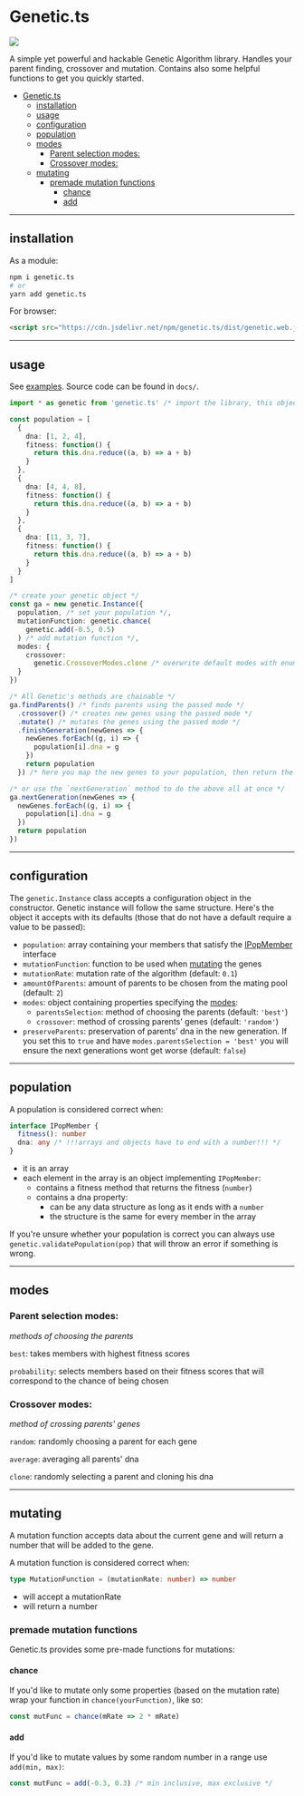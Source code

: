# Genetic.ts

[![](https://github.com/shilangyu/genetic.ts/workflows/ci/badge.svg)](https://github.com/shilangyu/genetic.ts/actions)

A simple yet powerful and hackable Genetic Algorithm library. Handles your parent finding, crossover and mutation. Contains also some helpful functions to get you quickly started.

- [Genetic.ts](#geneticts)
  - [installation](#installation)
  - [usage](#usage)
  - [configuration](#configuration)
  - [population](#population)
  - [modes](#modes)
    - [Parent selection modes:](#parent-selection-modes)
    - [Crossover modes:](#crossover-modes)
  - [mutating](#mutating)
    - [premade mutation functions](#premade-mutation-functions)
      - [chance](#chance)
      - [add](#add)

---

## installation

As a module:

```sh
npm i genetic.ts
# or
yarn add genetic.ts
```

For browser:

```html
<script src="https://cdn.jsdelivr.net/npm/genetic.ts/dist/genetic.web.js"></script>
```

---

## usage

See [examples](https://shilangyu.dev/genetic.ts/). Source code can be found in `docs/`.

```ts
import * as genetic from 'genetic.ts' /* import the library, this object will be available globally if imported through HTML */

const population = [
  {
    dna: [1, 2, 4],
    fitness: function() {
      return this.dna.reduce((a, b) => a + b)
    }
  },
  {
    dna: [4, 4, 8],
    fitness: function() {
      return this.dna.reduce((a, b) => a + b)
    }
  },
  {
    dna: [11, 3, 7],
    fitness: function() {
      return this.dna.reduce((a, b) => a + b)
    }
  }
]

/* create your genetic object */
const ga = new genetic.Instance({
  population, /* set your population */,
  mutationFunction: genetic.chance(
    genetic.add(-0.5, 0.5)
  ) /* add mutation function */,
  modes: {
    crossover:
      genetic.CrossoverModes.clone /* overwrite default modes with enums */
  }
})

/* All Genetic's methods are chainable */
ga.findParents() /* finds parents using the passed mode */
  .crossover() /* creates new genes using the passed mode */
  .mutate() /* mutates the genes using the passed mode */
  .finishGeneration(newGenes => {
    newGenes.forEach((g, i) => {
      population[i].dna = g
    })
    return population
  }) /* here you map the new genes to your population, then return the ready population. It will also increment the generation count */

/* or use the `nextGeneration` method to do the above all at once */
ga.nextGeneration(newGenes => {
  newGenes.forEach((g, i) => {
    population[i].dna = g
  })
  return population
})
```

---

## configuration

The `genetic.Instance` class accepts a configuration object in the constructor. Genetic instance will follow the same structure. Here's the object it accepts with its defaults (those that do not have a default require a value to be passed):

- `population`: array containing your members that satisfy the [IPopMember](#population) interface
- `mutationFunction`: function to be used when [mutating](#mutating) the genes
- `mutationRate`: mutation rate of the algorithm (default: `0.1`)
- `amountOfParents`: amount of parents to be chosen from the mating pool (default: `2`)
- `modes`: object containing properties specifying the [modes](#modes):
  - `parentsSelection`: method of choosing the parents (default: `'best'`)
  - `crossover`: method of crossing parents' genes (default: `'random'`)
- `preserveParents`: preservation of parents' dna in the new generation. If you set this to `true` and have `modes.parentsSelection = 'best'` you will ensure the next generations wont get worse (default: `false`)

---

## population

A population is considered correct when:

```ts
interface IPopMember {
  fitness(): number
  dna: any /* !!!arrays and objects have to end with a number!!! */
}
```

- it is an array
- each element in the array is an object implementing `IPopMember`:
  - contains a fitness method that returns the fitness (`number`)
  - contains a dna property:
    - can be any data structure as long as it ends with a `number`
    - the structure is the same for every member in the array

If you're unsure whether your population is correct you can always use `genetic.validatePopulation(pop)` that will throw an error if something is wrong.

---

## modes

### Parent selection modes:

_methods of choosing the parents_

`best`: takes members with highest fitness scores

`probability`: selects members based on their fitness scores that will correspond to the chance of being chosen

### Crossover modes:

_method of crossing parents' genes_

`random`: randomly choosing a parent for each gene

`average`: averaging all parents' dna

`clone`: randomly selecting a parent and cloning his dna

---

## mutating

A mutation function accepts data about the current gene and will return a number that will be added to the gene.

A mutation function is considered correct when:

```ts
type MutationFunction = (mutationRate: number) => number
```

- will accept a mutationRate
- will return a number

### premade mutation functions

Genetic.ts provides some pre-made functions for mutations:

#### chance

If you'd like to mutate only some properties (based on the mutation rate) wrap your function in `chance(yourFunction)`, like so:

```ts
const mutFunc = chance(mRate => 2 * mRate)
```

#### add

If you'd like to mutate values by some random number in a range use `add(min, max)`:

```ts
const mutFunc = add(-0.3, 0.3) /* min inclusive, max exclusive */
```
